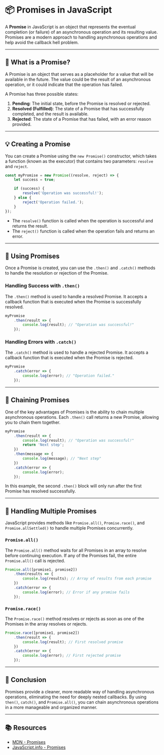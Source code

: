 # 📦 Promises in JavaScript

A **Promise** in JavaScript is an object that represents the eventual completion (or failure) of an asynchronous operation and its resulting value. Promises are a modern approach to handling asynchronous operations and help avoid the callback hell problem.

---

## 🧩 What is a Promise?

A Promise is an object that serves as a placeholder for a value that will be available in the future. The value could be the result of an asynchronous operation, or it could indicate that the operation has failed.

A Promise has three possible states:
1. **Pending**: The initial state, before the Promise is resolved or rejected.
2. **Resolved (Fulfilled)**: The state of a Promise that has successfully completed, and the result is available.
3. **Rejected**: The state of a Promise that has failed, with an error reason provided.

---

## 💡 Creating a Promise

You can create a Promise using the `new Promise()` constructor, which takes a function (known as the executor) that contains two parameters: `resolve` and `reject`.

```javascript
const myPromise = new Promise((resolve, reject) => {
    let success = true;

    if (success) {
        resolve('Operation was successful!');
    } else {
        reject('Operation failed.');
    }
});
```

- The `resolve()` function is called when the operation is successful and returns the result.
- The `reject()` function is called when the operation fails and returns an error.

---

## 📜 Using Promises

Once a Promise is created, you can use the `.then()` and `.catch()` methods to handle the resolution or rejection of the Promise.

### **Handling Success with `.then()`**
The `.then()` method is used to handle a resolved Promise. It accepts a callback function that is executed when the Promise is successfully resolved.

```javascript
myPromise
    .then(result => {
        console.log(result); // "Operation was successful!"
    });
```

### **Handling Errors with `.catch()`**
The `.catch()` method is used to handle a rejected Promise. It accepts a callback function that is executed when the Promise is rejected.

```javascript
myPromise
    .catch(error => {
        console.log(error); // "Operation failed."
    });
```

---

## 🔗 Chaining Promises

One of the key advantages of Promises is the ability to chain multiple asynchronous operations. Each `.then()` call returns a new Promise, allowing you to chain them together.

```javascript
myPromise
    .then(result => {
        console.log(result); // "Operation was successful!"
        return 'Next step';
    })
    .then(message => {
        console.log(message); // "Next step"
    })
    .catch(error => {
        console.log(error);
    });
```

In this example, the second `.then()` block will only run after the first Promise has resolved successfully.

---

## 🚨 Handling Multiple Promises

JavaScript provides methods like `Promise.all()`, `Promise.race()`, and `Promise.allSettled()` to handle multiple Promises concurrently.

### **`Promise.all()`**
The `Promise.all()` method waits for all Promises in an array to resolve before continuing execution. If any of the Promises fail, the entire `Promise.all()` call is rejected.

```javascript
Promise.all([promise1, promise2])
    .then(results => {
        console.log(results); // Array of results from each promise
    })
    .catch(error => {
        console.log(error); // Error if any promise fails
    });
```

### **`Promise.race()`**
The `Promise.race()` method resolves or rejects as soon as one of the Promises in the array resolves or rejects.

```javascript
Promise.race([promise1, promise2])
    .then(result => {
        console.log(result); // First resolved promise
    })
    .catch(error => {
        console.log(error); // First rejected promise
    });
```

---

## 🌟 Conclusion

Promises provide a cleaner, more readable way of handling asynchronous operations, eliminating the need for deeply nested callbacks. By using `then()`, `catch()`, and `Promise.all()`, you can chain asynchronous operations in a more manageable and organized manner.

---

## 📚 Resources

- [MDN - Promises](https://developer.mozilla.org/en-US/docs/Web/JavaScript/Guide/Using_promises)
- [JavaScript.info - Promises](https://javascript.info/promise)
